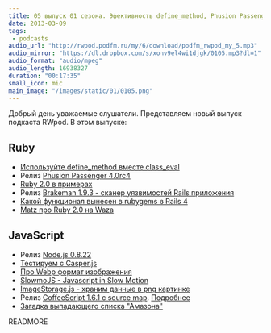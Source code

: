 ```yaml
---
title: 05 выпуск 01 сезона. Эфективность define_method, Phusion Passenger 4.0rc4, Node.js 0.8.22 и немного про Webp
date: 2013-03-09
tags:
 - podcasts
audio_url: "http://rwpod.podfm.ru/my/6/download/podfm_rwpod_my_5.mp3"
audio_mirror: "https://dl.dropbox.com/s/xonv9el4wi1djgk/0105.mp3?dl=1"
audio_format: "audio/mpeg"
audio_length: 16938327
duration: "00:17:35"
small_icon: mic
main_image: "/images/static/01/0105.png"
---
```


Добрый день уважаемые слушатели. Представляем новый выпуск подкаста RWpod. В этом выпуске:

## Ruby

 - [Используйте define\_method вместе class\_eval](http://tenderlovemaking.com/2013/03/03/dynamic_method_definitions.html)
 - Релиз [Phusion Passenger 4.0rc4](http://blog.phusion.nl/2013/03/05/phusion-passenger-4-0-release-candidate-4/)
 - [Ruby 2.0 в примерах](http://benhoskin.gs/2013/02/24/ruby-2-0-by-example)
 - Релиз [Brakeman 1.9.3 - сканер уязвимостей Rails приложения](http://brakemanscanner.org/blog/2013/03/01/brakeman-1-dot-9-3-released/)
 - [Какой функционал вынесен в rubygems в Rails 4](http://alindeman.github.com/2013/03/05/gems-extracted-in-rails-4.html)
 - [Matz про Ruby 2.0 на Waza](https://blog.heroku.com/archives/2013/3/6/matz_highlights_ruby_2_0_at_waza)

## JavaScript

 - Релиз [Node.js 0.8.22](http://blog.nodejs.org/2013/03/06/node-v0-8-22-stable/)
 - [Тестируем с Casper.js](http://blog.codeship.io/2013/03/07/Smoke-Testing-with-Casperjs.html)
 - [Про Webp формат изображения](http://www.igvita.com/2013/03/07/faster-smaller-and-more-beautiful-web-with-webp/)
 - [SlowmoJS - Javascript in Slow Motion](http://toolness.github.com/slowmo-js/)
 - [ImageStorage.js - храним данные в png картинке](https://github.com/richardanaya/ImageStorage.js)
 - Релиз [CoffeeScript 1.6.1 c source map](http://coffeescript.org/?v#source-maps). [Подробнее](http://www.html5rocks.com/en/tutorials/developertools/sourcemaps/)
 - [Загадка выпадающего списка "Амазона"](http://bjk5.com/post/44698559168/breaking-down-amazons-mega-dropdown)


READMORE

